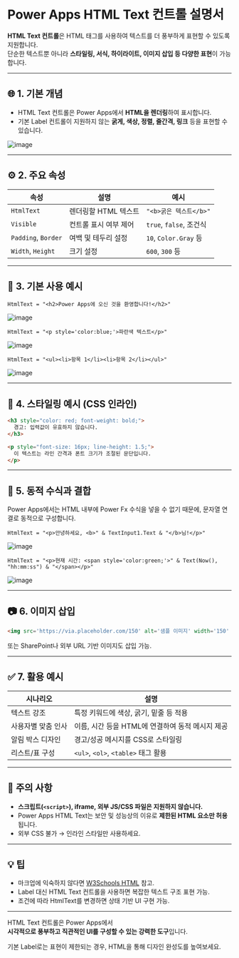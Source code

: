 # Power Apps HTML Text 컨트롤 설명서

**HTML Text 컨트롤**은 HTML 태그를 사용하여 텍스트를 더 풍부하게 표현할 수 있도록 지원합니다.  
단순한 텍스트뿐 아니라 **스타일링, 서식, 하이라이트, 이미지 삽입 등 다양한 표현**이 가능합니다.

---

## 🌐 1. 기본 개념

- HTML Text 컨트롤은 Power Apps에서 **HTML을 렌더링**하여 표시합니다.
- 기본 Label 컨트롤이 지원하지 않는 **굵게, 색상, 정렬, 줄간격, 링크** 등을 표현할 수 있습니다.

![image](https://github.com/user-attachments/assets/8bc7d604-5662-434e-9e4a-3731b24df542)

---

## ⚙️ 2. 주요 속성

| 속성 | 설명 | 예시 |
|------|------|------|
| `HtmlText` | 렌더링할 HTML 텍스트 | `"<b>굵은 텍스트</b>"` |
| `Visible` | 컨트롤 표시 여부 제어 | `true`, `false`, 조건식 |
| `Padding`, `Border` | 여백 및 테두리 설정 | `10`, `Color.Gray` 등 |
| `Width`, `Height` | 크기 설정 | `600`, `300` 등 |

---

## 🧠 3. 기본 사용 예시

```powerapps
HtmlText = "<h2>Power Apps에 오신 것을 환영합니다!</h2>"
```

![image](https://github.com/user-attachments/assets/3be630ee-cdec-4e9f-afb5-e88a79fe93a4)

```powerapps
HtmlText = "<p style='color:blue;'>파란색 텍스트</p>"
```

![image](https://github.com/user-attachments/assets/1af6bd70-4737-494b-96ae-ce73b6d042e6)

```powerapps
HtmlText = "<ul><li>항목 1</li><li>항목 2</li></ul>"
```

![image](https://github.com/user-attachments/assets/93aa56b7-8bea-43bb-85f7-d3b5865c8373)

---

## 🎨 4. 스타일링 예시 (CSS 인라인)

```html
<h3 style="color: red; font-weight: bold;">
  경고: 입력값이 유효하지 않습니다.
</h3>
```

```html
<p style="font-size: 16px; line-height: 1.5;">
  이 텍스트는 라인 간격과 폰트 크기가 조절된 문단입니다.
</p>
```

---

## 🔗 5. 동적 수식과 결합

Power Apps에서는 HTML 내부에 Power Fx 수식을 넣을 수 없기 때문에, 문자열 연결로 동적으로 구성합니다.

```powerapps
HtmlText = "<p>안녕하세요, <b>" & TextInput1.Text & "</b>님!</p>"
```

![image](https://github.com/user-attachments/assets/8a6d4369-3de1-416d-9b8c-b7ab74fc3a53)

```powerapps
HtmlText = "<p>현재 시간: <span style='color:green;'>" & Text(Now(), "hh:mm:ss") & "</span></p>"
```

![image](https://github.com/user-attachments/assets/e70463cc-3a41-423c-a971-bbb662ee382b)

---

## 📷 6. 이미지 삽입

```html
<img src='https://via.placeholder.com/150' alt='샘플 이미지' width='150' />
```

또는 SharePoint나 외부 URL 기반 이미지도 삽입 가능.

---

## ✅ 7. 활용 예시

| 시나리오 | 설명 |
|----------|------|
| 텍스트 강조 | 특정 키워드에 색상, 굵기, 밑줄 등 적용 |
| 사용자별 맞춤 인사 | 이름, 시간 등을 HTML에 연결하여 동적 메시지 제공 |
| 알림 박스 디자인 | 경고/성공 메시지를 CSS로 스타일링 |
| 리스트/표 구성 | `<ul>`, `<ol>`, `<table>` 태그 활용 |

---

## 🚫 주의 사항

- **스크립트(`<script>`), iframe, 외부 JS/CSS 파일은 지원하지 않습니다.**
- Power Apps HTML Text는 보안 및 성능상의 이유로 **제한된 HTML 요소만 허용**됩니다.
- 외부 CSS 불가 → 인라인 스타일만 사용하세요.

---

## 💡 팁

- 마크업에 익숙하지 않다면 [W3Schools HTML](https://www.w3schools.com/html/) 참고.
- Label 대신 HTML Text 컨트롤을 사용하면 복잡한 텍스트 구조 표현 가능.
- 조건에 따라 HtmlText를 변경하면 상태 기반 UI 구현 가능.

---

HTML Text 컨트롤은 Power Apps에서  
**시각적으로 풍부하고 직관적인 UI를 구성할 수 있는 강력한 도구**입니다.

기본 Label로는 표현이 제한되는 경우, HTML을 통해 디자인 완성도를 높여보세요.

